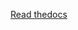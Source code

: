 [Read thedocs](http://tconnect.readthedocs.io/en/latest/index.html)

<link rel="import" href="http://example.com/elements.html">
